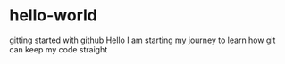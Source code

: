 # hello-world
gitting started with github
Hello I am starting my journey to learn how git can keep my code straight
